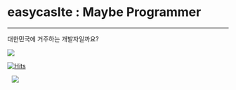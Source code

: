 # easycaslte : Maybe Programmer
---
대한민국에 거주하는 개발자일까요?

![](https://img.shields.io/github/followers/easycastle?style=social)

[![Hits](https://hits.seeyoufarm.com/api/count/incr/badge.svg?url=https%3A%2F%2Fgithub.com%2Feasycastle&count_bg=%2379C83D&title_bg=%23555555&icon=&icon_color=%23E7E7E7&title=hits&edge_flat=false)](https://hits.seeyoufarm.com)


<a href="https://www.instagram.com/code._.cat">
    <img 
        src="http://img.shields.io/badge/-Instagram-black?style=flat&logo=Instagram&link=https://www.instagram.com/code._.cat/"
        style="height : auto; margin-left : 10px; margin-right : 10px;"/>
</a>
